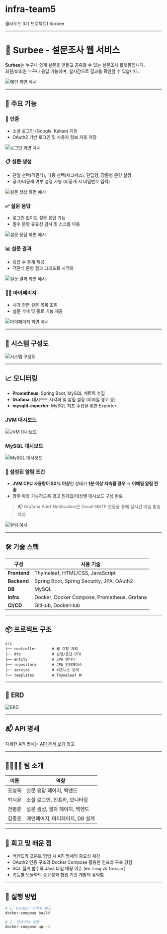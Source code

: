 # infra-team5
클라우드 3기 프로젝트1 Surbee

---

# 🐝 Surbee - 설문조사 웹 서비스

**Surbee**는 누구나 쉽게 설문을 만들고 공유할 수 있는 설문조사 플랫폼입니다.  
회원/비회원 누구나 응답 가능하며, 실시간으로 결과를 확인할 수 있습니다.

![메인 화면 예시](./images/main-preview.png)

---

## 🚀 주요 기능

### 🔐 인증
- 소셜 로그인 (Google, Kakao) 지원
- OAuth2 기반 로그인 및 사용자 정보 자동 저장

![로그인 화면 예시](./images/social-login.png)

### 📋 설문 생성
- 단일 선택(객관식), 다중 선택(체크박스), 단답형, 장문형 문항 설정
- 공개/비공개 여부 설정 가능 (비공개 시 비밀번호 입력)

![설문 생성 화면 예시](./images/survey-create.png)

### ✅ 설문 응답
- 로그인 없이도 설문 응답 가능
- 필수 문항 유효성 검사 및 스크롤 이동

![설문 응답 화면 예시](./images/survey-answer.png)

### 📊 설문 결과
- 응답 수 통계 제공
- 객관식 문항 결과 그래프로 시각화

![설문 결과 화면 예시](./images/survey-result.png)

### 🧑‍💼 마이페이지
- 내가 만든 설문 목록 조회
- 설문 삭제 및 종료 기능 제공

![마이페이지 화면 예시](./images/mypage.png)

---

## 📡 시스템 구성도

![시스템 구성도](./images/deployment-flow.png)

---

## 📈 모니터링

- **Prometheus**: Spring Boot, MySQL 메트릭 수집
- **Grafana**: 대시보드 시각화 및 알림 설정 (이메일 경고 등)
- **mysqld-exporter**: MySQL 지표 수집을 위한 Exporter

### JVM 대시보드

![JVM 대시보드](./images/JVM-dashboard.png)

### MySQL 대시보드

![MySQL 대시보드](./images/MySQL-dashboard.png)

### 🔔 설정된 알람 조건

- **JVM CPU 사용량이 50% 이상**인 상태가 **1분 이상 지속될 경우** → **이메일 알림 전송**
- 향후 확장 가능하도록 경고 임계값/대상별 대시보드 구성 완료

> 📬 Grafana Alert Notification은 Gmail SMTP 연동을 통해 실시간 메일 발송 처리

![알림 예시](./images/alarm.png)

---

## 🛠 기술 스택

| 구성       | 사용 기술                                     |
|------------|-----------------------------------------------|
| **Frontend** | Thymeleaf, HTML/CSS, JavaScript              |
| **Backend**  | Spring Boot, Spring Security, JPA, OAuth2    |
| **DB**       | MySQL                                        |
| **Infra**    | Docker, Docker Compose, Prometheus, Grafana  |
| **CI/CD**    | GitHub, DockerHub                            |

---

## 📦 프로젝트 구조
```
src
├── controller       # 웹 요청 처리
├── dto              # 요청/응답 DTO
├── entity           # JPA 엔티티
├── repository       # JPA 인터페이스
├── service          # 비즈니스 로직
└── templates        # Thymeleaf 뷰
```

---

## 📄 ERD

![ERD](./images/ERD.png)

---

## 📬 API 명세

자세한 API 명세는 [API 문서 보기](./docs/api-spec.md) 참고

---

## 👨‍👩‍👧‍👦 팀 소개

| 이름   | 역할                             |
|--------|----------------------------------|
| 조성욱 | 설문 응답 페이지, 백엔드         |
| 박시윤 | 소셜 로그인, 인프라, 모니터링    |
| 천병준 | 설문 생성, 결과 페이지, 백엔드   |
| 김종훈 | 메인페이지, 마이페이지, DB 설계  |

---

## 🧠 회고 및 배운 점

- 백엔드와 프론트 협업 시 API 명세의 중요성 체감
- OAuth2 인증 구조와 Docker Compose 활용한 인프라 구축 경험
- SQL 집계 함수와 Java 타입 매핑 이슈 (ex. `Long` vs `Integer`)
- 기능별 모듈화의 중요성과 협업 기반 개발의 유익함

---

## 📌 실행 방법

```bash
# 1. Docker 이미지 빌드
docker-compose build

# 2. 컨테이너 실행
docker-compose up -d
```
